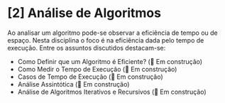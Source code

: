 # [2] Análise de Algoritmos
Ao analisar um algoritmo pode-se observar a eficiência de tempo ou de espaço. Nesta disciplina o foco é na eficiência dada pelo tempo de execução. Entre os assuntos discutidos destacam-se:

* Como Definir que um Algoritmo é Eficiente? (🚧 Em construção)
* Como Medir o Tempo de Execução (🚧 Em construção)
* Casos de Tempo de Execução (🚧 Em construção)
* Análise Assintótica (🚧 Em construção)
* Análise de Algoritmos Iterativos e Recursivos (🚧 Em construção)